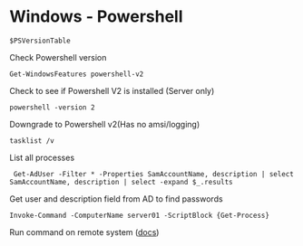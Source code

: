 # Windows - Powershell

```$PSVersionTable```

Check Powershell version

```Get-WindowsFeatures powershell-v2```

Check to see if Powershell V2 is installed (Server only)

```powershell -version 2```

Downgrade to Powershell v2(Has no amsi/logging)

```tasklist /v```

List all processes

``` Get-AdUser -Filter * -Properties SamAccountName, description | select SamAccountName, description | select -expand $_.results```

Get user and description field from AD to find passwords

```Invoke-Command -ComputerName server01 -ScriptBlock {Get-Process}```

Run command on remote system ([docs](https://docs.microsoft.com/en-us/powershell/module/microsoft.powershell.core/invoke-command?view=powershell-6))
